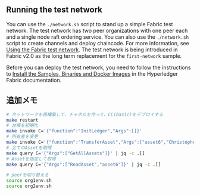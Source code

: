## Running the test network

You can use the `./network.sh` script to stand up a simple Fabric test network. The test network has two peer organizations with one peer each and a single node raft ordering service. You can also use the `./network.sh` script to create channels and deploy chaincode. For more information, see [Using the Fabric test network](https://hyperledger-fabric.readthedocs.io/en/latest/test_network.html). The test network is being introduced in Fabric v2.0 as the long term replacement for the `first-network` sample.

Before you can deploy the test network, you need to follow the instructions to [Install the Samples, Binaries and Docker Images](https://hyperledger-fabric.readthedocs.io/en/latest/install.html) in the Hyperledger Fabric documentation.


## 追加メモ

```sh
# ネットワークを再構築して、チャネルを作って、CC(basic)をデプロイする
make restart
# 台帳を初期化
make invoke C='{"function":"InitLedger","Args":[]}'
# 所有者を変更
make invoke C='{"function":"TransferAsset","Args":["asset6","Christopher"]}'
# 全てのAssetを取得
make query C='{"Args":["GetAllAssets"]}' | jq -c .[]
# Assetを指定して取得
make query C='{"Args":["ReadAsset","asset6"]}' | jq -c .[]

# peerを切り替える
source org1env.sh
source org2env.sh
```